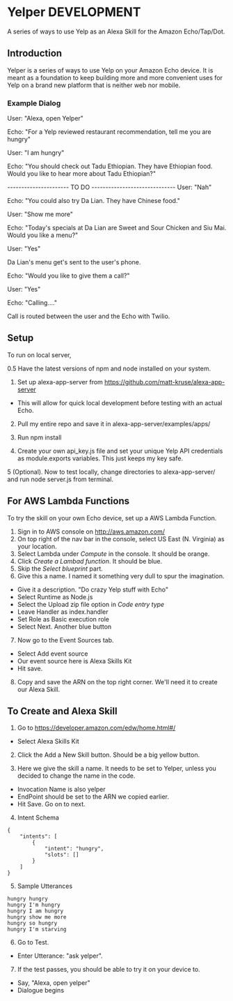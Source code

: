 # Yelper **DEVELOPMENT**
A series of ways to use Yelp as an Alexa Skill for the Amazon Echo/Tap/Dot. 


## Introduction

Yelper is a series of ways to use Yelp on your Amazon Echo device. It is meant as a foundation to keep building more and more convenient uses for Yelp on a brand new platform that is neither web nor mobile. 

### Example Dialog

User: "Alexa, open Yelper"

Echo: "For a Yelp reviewed restaurant recommendation, tell me you are hungry"

User: "I am hungry"

Echo: "You should check out Tadu Ethiopian. They have Ethiopian food. Would you like to hear more about Tadu Ethiopian?"

---------------------- TO DO ------------------------------
User: "Nah"

Echo: "You could also try Da Lian. They have Chinese food."

User: "Show me more"

Echo: "Today's specials at Da Lian are Sweet and Sour Chicken and Siu Mai. Would you like a menu?"

User: "Yes"

Da Lian's menu get's sent to the user's phone. 

Echo: "Would you like to give them a call?"

User: "Yes"

Echo: "Calling...." 

Call is routed between the user and the Echo with Twilio. 


## Setup

To run on local server, 

0.5 Have the latest versions of npm and node installed on your system. 

1. Set up alexa-app-server from 
https://github.com/matt-kruse/alexa-app-server

  * This will allow for quick local development before testing with an actual Echo.

2. Pull my entire repo and save it in alexa-app-server/examples/apps/

3. Run npm install

4. Create your own api_key.js file and set your unique Yelp API credentials as module.exports variables. This just keeps my key safe. 

5 (Optional). Now to test locally, change directories to alexa-app-server/ and run node server.js from terminal.  

## For AWS Lambda Functions

To try the skill on your own Echo device, set up a AWS Lambda Function. 

1. Sign in to AWS console on http://aws.amazon.com/ 
2. On top right of the nav bar in the console, select US East (N. Virginia) as your location.
3. Select Lambda under *Compute* in the console. It should be orange. 
4. Click *Create a Lambad function*. It should be blue. 
5. Skip the *Select blueprint* part. 
6. Give this a name. I named it something very dull to spur the imagination.
  * Give it a description. "Do crazy Yelp stuff with Echo"
  * Select Runtime as Node.js
  * Select the Upload zip file option in *Code entry type*
  * Leave Handler as index.handler
  * Set Role as Basic execution role
  * Select Next. Another blue button
7. Now go to the Event Sources tab. 
  * Select Add event source
  * Our event source here is Alexa Skills Kit
  * Hit save. 
8. Copy and save the ARN on the top right corner. We'll need it to create our Alexa Skill. 

## To Create and Alexa Skill

1. Go to https://developer.amazon.com/edw/home.html#/
  * Select Alexa Skills Kit

2. Click the Add a New Skill button. Should be a big yellow button.

3. Here we give the skill a name. It needs to be set to Yelper, unless you decided to change the name in the code. 
  * Invocation Name is also yelper
  * EndPoint should be set to the ARN we copied earlier. 
  * Hit Save. Go on to next.

4. Intent Schema
``` 
{
	"intents": [
		{
			"intent": "hungry",
			"slots": []
		}
	]
}
```

5. Sample Utterances

``` 
hungry hungry
hungry I'm hungry
hungry I am hungry
hungry show me more
hungry so hungry
hungry I'm starving

 ```
6. Go to Test.
  * Enter Utterance: "ask yelper". 

7. If the test passes, you should be able to try it on your device to. 
  * Say, "Alexa, open yelper"
  * Dialogue begins



